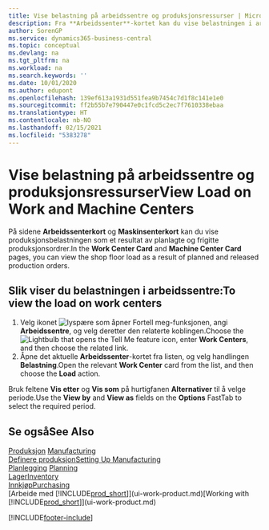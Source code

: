 ```yaml
---
title: Vise belastning på arbeidssentre og produksjonsressurser | Microsoft-dokumentasjon
description: Fra **Arbeidssenter**-kortet kan du vise belastningen i arbeidssentrene som et resultat av frigitte produksjonsordrer.
author: SorenGP
ms.service: dynamics365-business-central
ms.topic: conceptual
ms.devlang: na
ms.tgt_pltfrm: na
ms.workload: na
ms.search.keywords: ''
ms.date: 10/01/2020
ms.author: edupont
ms.openlocfilehash: 139ef613a1931d551fea9b7454c7d1f8c141e1e0
ms.sourcegitcommit: ff2b55b7e790447e0c1fcd5c2ec7f7610338ebaa
ms.translationtype: HT
ms.contentlocale: nb-NO
ms.lasthandoff: 02/15/2021
ms.locfileid: "5383278"
---
```

# <a name="view-load-on-work-and-machine-centers"></a><span data-ttu-id="5b883-103">Vise belastning på arbeidssentre og produksjonsressurser</span><span class="sxs-lookup"><span data-stu-id="5b883-103">View Load on Work and Machine Centers</span></span>
<span data-ttu-id="5b883-104">På sidene **Arbeidssenterkort** og **Maskinsenterkort** kan du vise produksjonsbelastningen som et resultat av planlagte og frigitte produksjonsordrer.</span><span class="sxs-lookup"><span data-stu-id="5b883-104">In the **Work Center Card** and **Machine Center Card** pages, you can view the shop floor load as a result of planned and released production orders.</span></span>    

## <a name="to-view-the-load-on-work-centers"></a><span data-ttu-id="5b883-105">Slik viser du belastningen i arbeidssentre:</span><span class="sxs-lookup"><span data-stu-id="5b883-105">To view the load on work centers</span></span>  
1.  <span data-ttu-id="5b883-106">Velg ikonet ![lyspære som åpner Fortell meg-funksjonen](media/ui-search/search_small.png "Fortell hva du vil gjøre"), angi **Arbeidssentre**, og velg deretter den relaterte koblingen.</span><span class="sxs-lookup"><span data-stu-id="5b883-106">Choose the ![Lightbulb that opens the Tell Me feature](media/ui-search/search_small.png "Tell me what you want to do") icon, enter **Work Centers**, and then choose the related link.</span></span>  
2.  <span data-ttu-id="5b883-107">Åpne det aktuelle **Arbeidssenter**-kortet fra listen, og velg handlingen **Belastning**.</span><span class="sxs-lookup"><span data-stu-id="5b883-107">Open the relevant **Work Center** card from the list, and then choose the **Load** action.</span></span>  

<span data-ttu-id="5b883-108">Bruk feltene **Vis etter** og **Vis som** på hurtigfanen **Alternativer** til å velge periode.</span><span class="sxs-lookup"><span data-stu-id="5b883-108">Use the **View by** and **View as** fields on the **Options** FastTab to select the required period.</span></span>  

## <a name="see-also"></a><span data-ttu-id="5b883-109">Se også</span><span class="sxs-lookup"><span data-stu-id="5b883-109">See Also</span></span>  
<span data-ttu-id="5b883-110">[Produksjon](production-manage-manufacturing.md)  </span><span class="sxs-lookup"><span data-stu-id="5b883-110">[Manufacturing](production-manage-manufacturing.md)  </span></span>  
[<span data-ttu-id="5b883-111">Definere produksjon</span><span class="sxs-lookup"><span data-stu-id="5b883-111">Setting Up Manufacturing</span></span>](production-configure-production-processes.md)  
<span data-ttu-id="5b883-112">[Planlegging](production-planning.md)    </span><span class="sxs-lookup"><span data-stu-id="5b883-112">[Planning](production-planning.md)    </span></span>  
[<span data-ttu-id="5b883-113">Lager</span><span class="sxs-lookup"><span data-stu-id="5b883-113">Inventory</span></span>](inventory-manage-inventory.md)  
[<span data-ttu-id="5b883-114">Innkjøp</span><span class="sxs-lookup"><span data-stu-id="5b883-114">Purchasing</span></span>](purchasing-manage-purchasing.md)  
<span data-ttu-id="5b883-115">[Arbeide med [!INCLUDE[prod_short](includes/prod_short.md)]](ui-work-product.md)</span><span class="sxs-lookup"><span data-stu-id="5b883-115">[Working with [!INCLUDE[prod_short](includes/prod_short.md)]](ui-work-product.md)</span></span>


[!INCLUDE[footer-include](includes/footer-banner.md)]